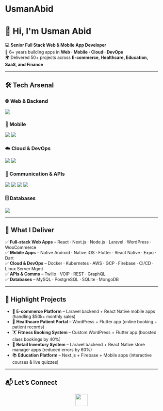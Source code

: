 # UsmanAbid
# 👋 Hi, I'm Usman Abid 

💻 **Senior Full Stack Web & Mobile App Developer**  
🚀 6+ years building apps in **Web · Mobile · Cloud · DevOps**  
🌍 Delivered 50+ projects across **E-commerce, Healthcare, Education, SaaS, and Finance**  

---

## 🛠️ Tech Arsenal  

### 🌐 Web & Backend
<p>
  <img src="https://skillicons.dev/icons?i=react,nextjs,nodejs,laravel,wordpress,php,js,ts" />
</p>

### 📱 Mobile
<p>
  <img src="https://skillicons.dev/icons?i=androidstudio,kotlin,swift,flutter,react,dart" />
  <img src="https://img.shields.io/badge/Expo-000020?logo=expo&logoColor=fff&style=flat-square" />
</p>

### ☁️ Cloud & DevOps
<p>
  <img src="https://skillicons.dev/icons?i=docker,kubernetes,aws,gcp,firebase,linux" />
  <img src="https://img.shields.io/badge/Cloud%20Server%20Management-4285F4?style=flat-square&logo=cloudflare&logoColor=white" />
</p>

### 📡 Communication & APIs
<p>
  <img src="https://img.shields.io/badge/Twilio-F22F46?logo=twilio&logoColor=fff&style=flat-square" />
  <img src="https://img.shields.io/badge/VOIP-0088CC?style=flat-square&logo=webrtc&logoColor=fff" />
  <img src="https://img.shields.io/badge/REST-02569B?logo=fastapi&logoColor=fff&style=flat-square" />
  <img src="https://img.shields.io/badge/GraphQL-E10098?logo=graphql&logoColor=fff&style=flat-square" />
</p>

### 🗄️ Databases
<p>
  <img src="https://skillicons.dev/icons?i=mysql,postgresql,sqlite,mongodb" />
</p>

---

## 🚀 What I Deliver  

✅ **Full-stack Web Apps** – React · Next.js · Node.js · Laravel · WordPress · WooCommerce  
✅ **Mobile Apps** – Native Android · Native iOS · Flutter · React Native · Expo · Dart  
✅ **Cloud & DevOps** – Docker · Kubernetes · AWS · GCP · Firebase · CI/CD · Linux Server Mgmt  
✅ **APIs & Comms** – Twilio · VOIP · REST · GraphQL  
✅ **Databases** – MySQL · PostgreSQL · SQLite · MongoDB  

---

## 📌 Highlight Projects  

- 🛒 **E-commerce Platform** – Laravel backend + React Native mobile apps (handling $50k+ monthly sales)  
- 🏥 **Healthcare Patient Portal** – WordPress + Flutter app (online booking + patient records)  
- 🏋️ **Fitness Booking System** – Custom WordPress + Flutter app (boosted class bookings by 40%)  
- 🏪 **Retail Inventory System** – Laravel backend + React Native store manager apps (reduced errors by 60%)  
- 📚 **Education Platform** – Next.js + Firebase + Mobile apps (interactive courses & live quizzes)  

---

## 📬 Let’s Connect  

<p align="center">
  <a href="mailto:usmanabid477@gmail.com"><img src="https://skillicons.dev/icons?i=gmail" height="40"/></a>
</p>
